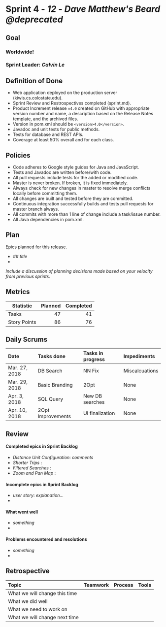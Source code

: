 # Sprint 4 - *12* - *Dave Matthew's Beard @deprecated*

## Goal

### Worldwide!
### Sprint Leader: *Calvin Le*

## Definition of Done

* Web application deployed on the production server (kiwis.cs.colostate.edu).
* Sprint Review and Restrospectives completed (sprint.md).
* Product Increment release `v4.0` created on GitHub with appropriate version number and name, a description based on the Release Notes template, and the archived files.
* Version in pom.xml should be `<version>4.0</version>`.
* Javadoc and unit tests for public methods.
* Tests for database and REST APIs.
* Coverage at least 50% overall and for each class.

## Policies

* Code adheres to Google style guides for Java and JavaScript.
* Tests and Javadoc are written before/with code.  
* All pull requests include tests for the added or modified code.
* Master is never broken.  If broken, it is fixed immediately.
* Always check for new changes in master to resolve merge conflicts locally before committing them.
* All changes are built and tested before they are committed.
* Continuous integration successfully builds and tests pull requests for master branch always.
* All commits with more than 1 line of change include a task/issue number.
* All Java dependencies in pom.xml.

## Plan

Epics planned for this release.

* *## title*
*

*Include a discussion of planning decisions made based on your velocity from previous sprints.*

## Metrics

Statistic | Planned | Completed
--- | ---: | ---:
Tasks |  47   | 41 
Story Points |  86 | 76 

## Daily Scrums

Date | Tasks done  | Tasks in progress | Impediments 
:--- | :--- | :--- | :--- 
Mar. 27, 2018| DB Search | NN Fix | Miscalcuations
Mar. 29, 2018| Basic Branding| 2Opt | None
Apr. 3, 2018 | SQL Query | New DB searches | None
Apr. 10, 2018 | 2Opt Improvements | UI finalization | None
 

## Review

#### Completed epics in Sprint Backlog 
* *Distance Unit Configuration*:  *comments*
* *Shorter Trips* :
* *Filtered Searches* : 
* *Zoom and Pan Map* : 

#### Incomplete epics in Sprint Backlog 
* *user story*: *explanation...*
*

#### What went well
* *something*
*

#### Problems encountered and resolutions
* *something*
*

## Retrospective

Topic | Teamwork | Process | Tools
:--- | :--- | :--- | :---
What we will change this time |  |  | 
What we did well |  |  | 
What we need to work on |  |  |
What we will change next time |  |  | 
